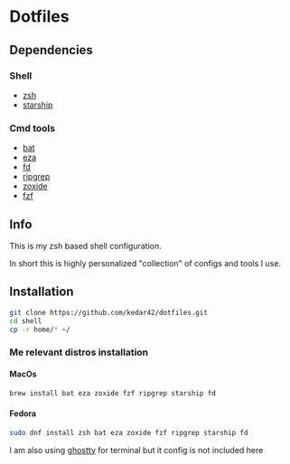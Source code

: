 # Dotfiles

## Dependencies

### Shell

- [zsh](https://github.com/zsh-users/zsh)
- [starship](https://starship.rs)

### Cmd tools

- [bat](https://github.com/sharkdp/bat)
- [eza](https://github.com/eza-community/eza)
- [fd](https://github.com/sharkdp/fd)
- [ripgrep](https://github.com/BurntSushi/ripgrep)
- [zoxide](https://github.com/ajeetdsouza/zoxide)
- [fzf](https://github.com/junegunn/fzf)


## Info

This is my zsh based shell configuration.

In short this is highly personalized "collection" of configs and tools I use.

## Installation

```bash
git clone https://github.com/kedar42/dotfiles.git
cd shell
cp -r home/* ~/
```

### Me relevant distros installation

#### MacOs

```bash
brew install bat eza zoxide fzf ripgrep starship fd
```

#### Fedora

```bash
sudo dnf install zsh bat eza zoxide fzf ripgrep starship fd
```

I am also using [ghostty](https://ghostty.org/) for terminal but it config is not included here 